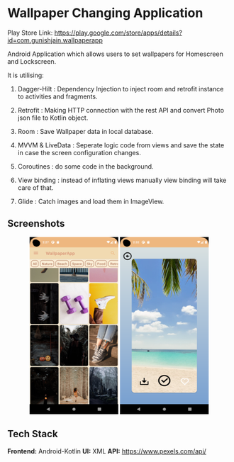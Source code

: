 
# Wallpaper Changing Application 

Play Store Link: https://play.google.com/store/apps/details?id=com.gunishjain.wallpaperapp

Android Application which allows users to set wallpapers for Homescreen and Lockscreen.

It is utilising:

1. Dagger-Hilt : Dependency Injection to inject room and retrofit instance to activities and fragments.

2. Retrofit : Making HTTP connection with the rest API and convert Photo json file to Kotlin
object.

3. Room : Save Wallpaper data in local database.

4. MVVM & LiveData : Seperate logic code from views and save the state in case the screen configuration changes.

5. Coroutines : do some code in the background.

6. View binding : instead of inflating views manually view binding will take care of that.

7. Glide : Catch images and load them in ImageView.




## Screenshots

<p align="center">
<img src="https://github.com/gunishjain/WallpaperApp/blob/main/screenshots/1.png" width="200" height="400">
<img src="https://github.com/gunishjain/WallpaperApp/blob/main/screenshots/2.png" width="200" height="400">
</p>

## Tech Stack

**Frontend:** Android-Kotlin
**UI:** XML
**API:** https://www.pexels.com/api/


